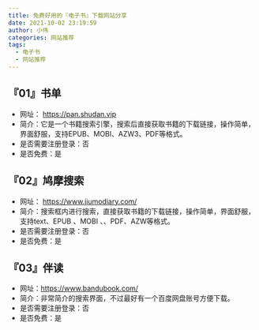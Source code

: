 ```yaml
---
title: 免费好用的『电子书』下载网站分享
date: 2021-10-02 23:19:59
author: 小伟
categories: 网站推荐
tags:
  - 电子书
  - 网站推荐
---
```



## 『01』书单 
- 网址： https://pan.shudan.vip
- 简介：它是一个书籍搜索引擎，搜索后直接获取书籍的下载链接，操作简单，界面舒服，支持EPUB、MOBI、AZW3、PDF等格式。 
- 是否需要注册登录：否 
- 是否免费：是 

## 『02』鸠摩搜索
- 网址： https://www.jiumodiary.com/ 
- 简介：搜索框内进行搜索，直接获取书籍的下载链接，操作简单，界面舒服，支持text、EPUB 、MOBI 、、PDF、AZW等格式。 
- 是否需要注册登录：否 
- 是否免费：是 
  
## 『03』伴读 
- 网址：https://www.bandubook.com/
- 简介：非常简介的搜索界面，不过最好有一个百度网盘账号方便下载。
- 是否需要注册登录：否 
- 是否免费：是 